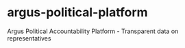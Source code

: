 # argus-political-platform
Argus Political Accountability Platform - Transparent data on representatives

